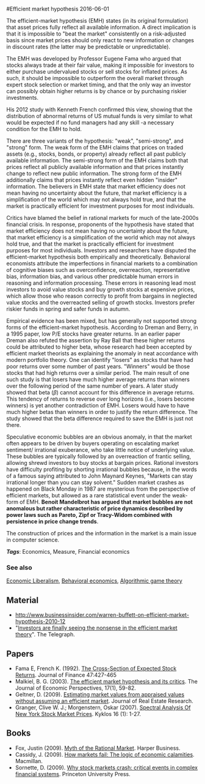 
#Efficient market hypothesis
2016-06-01

The efficient-market hypothesis (EMH) states (in its original formulation) that asset prices fully reflect all available information. A direct implication is that it is impossible to "beat the market" consistently on a risk-adjusted basis since market prices should only react to new information or changes in discount rates (the latter may be predictable or unpredictable).

The EMH was developed by Professor Eugene Fama who argued that stocks always trade at their fair value, making it impossible for investors to either purchase undervalued stocks or sell stocks for inflated prices. As such, it should be impossible to outperform the overall market through expert stock selection or market timing, and that the only way an investor can possibly obtain higher returns is by chance or by purchasing riskier investments.

His 2012 study with Kenneth French confirmed this view, showing that the distribution of abnormal returns of US mutual funds is very similar to what would be expected if no fund managers had any skill -a necessary condition for the EMH to hold.

There are three variants of the hypothesis: "weak", "semi-strong", and "strong" form. The weak form of the EMH claims that prices on traded assets (e.g., stocks, bonds, or property) already reflect all past publicly available information. The semi-strong form of the EMH claims both that prices reflect all publicly available information and that prices instantly change to reflect new public information. The strong form of the EMH additionally claims that prices instantly reflect even hidden "insider" information.
The believers in EMH state that market efficiency does not mean having no uncertainty about the future, that market efficiency is a simplification of the world which may not always hold true, and that the market is practically efficient for investment purposes for most individuals.

Critics have blamed the belief in rational markets for much of the late-2000s financial crisis. In response, proponents of the hypothesis have stated that market efficiency does not mean having no uncertainty about the future, that market efficiency is a simplification of the world which may not always hold true, and that the market is practically efficient for investment purposes for most individuals. Investors and researchers have disputed the efficient-market hypothesis both empirically and theoretically. Behavioral economists attribute the imperfections in financial markets to a combination of cognitive biases such as overconfidence, overreaction, representative bias, information bias, and various other predictable human errors in reasoning and information processing. These errors in reasoning lead most investors to avoid value stocks and buy growth stocks at expensive prices, which allow those who reason correctly to profit from bargains in neglected value stocks and the overreacted selling of growth stocks. Investors prefer riskier funds in spring and safer funds in autumn.

Empirical evidence has been mixed, but has generally not supported strong forms of the efficient-market hypothesis. According to Dreman and Berry, in a 1995 paper, low P/E stocks have greater returns. In an earlier paper Dreman also refuted the assertion by Ray Ball that these higher returns could be attributed to higher beta, whose research had been accepted by efficient market theorists as explaining the anomaly in neat accordance with modern portfolio theory.
One can identify "losers" as stocks that have had poor returns over some number of past years. "Winners" would be those stocks that had high returns over a similar period. The main result of one such study is that losers have much higher average returns than winners over the following period of the same number of years. A later study showed that beta ($\beta$) cannot account for this difference in average returns. This tendency of returns to reverse over long horizons (i.e., losers become winners) is yet another contradiction of EMH. Losers would have to have much higher betas than winners in order to justify the return difference. The study showed that the beta difference required to save the EMH is just not there.

Speculative economic bubbles are an obvious anomaly, in that the market often appears to be driven by buyers operating on escalating market sentiment/ irrational exuberance, who take little notice of underlying value. These bubbles are typically followed by an overreaction of frantic selling, allowing shrewd investors to buy stocks at bargain prices. Rational investors have difficulty profiting by shorting irrational bubbles because, in the words of a famous saying attributed to John Maynard Keynes, "Markets can stay irrational longer than you can stay solvent." Sudden market crashes as happened on Black Monday in 1987 are mysterious from the perspective of efficient markets, but allowed as a rare statistical event under the weak-form of EMH. **Benoit Mandelbrot has argued that market bubbles are not anomalous but rather characteristic of price dynamics described by power laws such as Pareto, Zipf or Tracy-Widom combined with persistence in price change trends**.

The construction of prices and the information in the market is a main issue in computer science.

***Tags***: Economics, Measure, Financial economics

### See also
[Economic Liberalism](/economic_liberalism), [Behavioral economics](/behavioral_economics), [Algorithmic game theory](/algorithmic_game_theory)
## Material
* http://www.businessinsider.com/warren-buffett-on-efficient-market-hypothesis-2010-12
* "[Investors are finally seeing the nonsense in the efficient market theory](http://www.telegraph.co.uk/finance/comment/tom-stevenson/5562355/Investors-are-finally-seeing-the-nonsense-in-the-efficient-market-theory.html)". The Telegraph.

## Papers
* Fama E, French K. (1992). [The Cross-Section of Expected Stock Returns](http://home.cerge-ei.cz/petrz/GDN/Fama_French_92.pdf). Journal of Finance 47:427-465
* Malkiel, B. G. (2003). [The efficient market hypothesis and its critics](http://www.vixek.com/Efficient%20Market%20Hypothesis%20and%20its%20Critics%20-%20Malkiel.pdf). The Journal of Economic Perspectives, 17(1), 59-82.
* Geltner, D. (2009). [Estimating market values from appraised values without assuming an efficient market](http://www.grbestpractices.org/sites/grbestpractices.org/files/Estimating%20market%20values%20from%20appraised%20values%20without%20assuming%20an%20efficient%20market.pdf). Journal of Real Estate Research.
* Granger, Clive W. J.; Morgenstern, Oskar (2007). [Spectral Analysis Of New York Stock Market Prices](http://www.princeton.edu/~erp/ERParchives/archivepdfs/M45.pdf). Kyklos 16 (1): 1-27.

## Books
* Fox, Justin (2009). [Myth of the Rational Market](https://www.goodreads.com/book/show/4749235-the-myth-of-the-rational-market). Harper Business.
* Cassidy, J. (2009). [How markets fail: The logic of economic calamities](https://www.goodreads.com/book/show/6691186-how-markets-fail). Macmillan.
* Sornette, D. (2009). [Why stock markets crash: critical events in complex financial systems](https://www.goodreads.com/book/show/2603057-why-stock-markets-crash). Princeton University Press.


